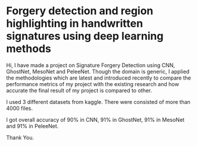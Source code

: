 # Forgery detection and region highlighting in handwritten signatures using deep learning methods
Hi, I have made a project on Signature Forgery Detection using CNN, GhostNet, MesoNet and PeleeNet. Though the domain is generic, I applied the methodologies which are latest and introduced recently to compare the performance metrics of my project with the existing research and how accurate the final result of my project is compared to other.  

I used 3 different datasets from kaggle. There were consisted of more than 4000 files.

I got overall accuracy of 90% in CNN, 91% in GhostNet, 91% in MesoNet and 91% in PeleeNet.

Thank You.
